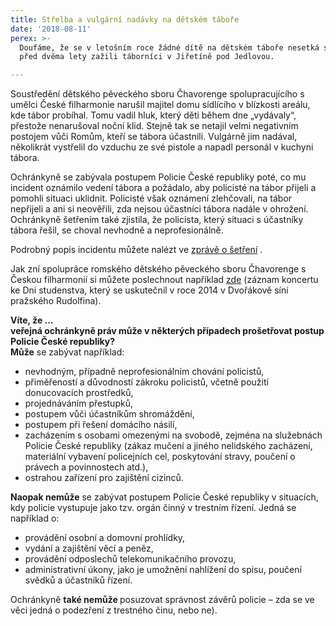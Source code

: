 ```yaml
---
title: Střelba a vulgární nadávky na dětském táboře
date: '2018-08-11'
perex: >-
  Doufáme, že se v letošním roce žádné dítě na dětském táboře nesetká s tím, co
  před dvěma lety zažili táborníci v Jiřetíně pod Jedlovou.

---
```



<p>Soustředění dětského pěveckého sboru Čhavorenge spolupracujícího s umělci České filharmonie narušil majitel domu sídlícího v blízkosti areálu, kde tábor probíhal. Tomu vadil hluk, který děti během dne „vydávaly“, přestože nenarušoval noční klid. Stejně tak se netajil velmi negativním postojem vůči Romům, kteří se tábora účastnili. Vulgárně jim nadával, několikrát vystřelil do vzduchu ze své pistole a napadl personál v kuchyni tábora.</p><p>Ochránkyně se zabývala postupem Policie České republiky poté, co mu incident oznámilo vedení tábora a požádalo, aby policisté na tábor přijeli a pomohli situaci uklidnit. Policisté však oznámení zlehčovali, na tábor nepřijeli a ani si neověřili, zda nejsou účastníci tábora nadále v ohrožení. Ochránkyně šetřením také zjistila, že policista, který situaci s účastníky tábora řešil, se choval nevhodně a neprofesionálně.</p><p>Podrobný popis incidentu můžete nalézt ve <a title="Otevření do nového okna" href="http://eso.ochrance.cz/Nalezene/Edit/4972" target="_blank">zprávě o šetření</a>&nbsp;<img alt="" src="typo3/ext/od_linkdesc/icons/external.gif" class="od_linkdesc_icon_external" />.</p><p>Jak zní spolupráce romského dětského pěveckého sboru Čhavorenge s Českou filharmonií si můžete poslechnout například <a href="https://www.youtube.com/watch?v=bBl7ThAaCgc" target="_blank">zde</a> (záznam koncertu ke Dni studenstva, který se uskutečnil v roce 2014 v Dvořákově síni pražského Rudolfina).&nbsp;</p><p><strong>Víte, že …<br />veřejná ochránkyně práv může v některých případech prošetřovat postup Policie České republiky?</strong><br /><strong>Může</strong> se zabývat například:</p><ul><li>nevhodným, případně neprofesionálním chování policistů,</li><li>přiměřeností a důvodností zákroku policistů, včetně použití donucovacích prostředků,</li><li>projednáváním přestupků,</li><li>postupem vůči účastníkům shromáždění,</li><li>postupem při řešení domácího násilí,</li><li>zacházením s osobami omezenými na svobodě, zejména na služebnách Policie České republiky (zákaz mučení a jiného nelidského zacházení, materiální vybavení policejních cel, poskytování stravy, poučení o právech a povinnostech atd.),</li><li>ostrahou zařízení pro zajištění cizinců.</li></ul><p><strong>Naopak nemůže</strong> se zabývat postupem Policie České republiky v situacích, kdy policie vystupuje jako tzv. orgán činný v trestním řízení. Jedná se například o:&nbsp;</p><ul><li>provádění osobní a domovní prohlídky,</li><li>vydání a zajištění věcí a peněz,&nbsp;</li><li>provádění odposlechů telekomunikačního provozu,&nbsp;</li><li>administrativní úkony, jako je umožnění nahlížení do spisu, poučení svědků a účastníků řízení.</li></ul><p>Ochránkyně <strong>také nemůže </strong>posuzovat správnost závěrů policie – zda se ve věci jedná o podezření z trestného činu, nebo ne).&nbsp;</p><div></div>

